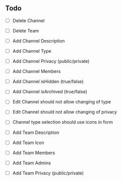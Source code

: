 ## Todo

- [ ] Delete Channel
- [ ] Delete Team

- [ ] Add Channel Description
- [ ] Add Channel Type
- [ ] Add Channel Privacy (public/private)
- [ ] Add Channel Members
- [ ] Add Channel isHidden (true/false)
- [ ] Add Channel isArchived (true/false)

- [ ] Edit Channel should not allow changing of type
- [ ] Edit Channel should not allow changing of privacy

- [ ] Channel type selection should use icons in form

- [ ] Add Team Description
- [ ] Add Team Icon
- [ ] Add Team Members
- [ ] Add Team Admins
- [ ] Add Team Privacy (public/private)
